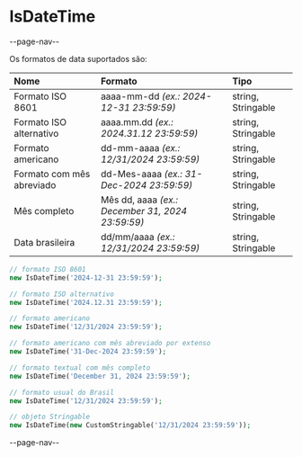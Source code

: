 # IsDateTime

--page-nav--

Os formatos de data suportados são:

| Nome                       | Formato                                          | Tipo               |
|:--                         |:--                                               | :--                |
| Formato ISO 8601           | aaaa-mm-dd *(ex.: 2024-12-31 23:59:59)*          | string, Stringable |
| Formato ISO alternativo    | aaaa.mm.dd *(ex.: 2024.31.12 23:59:59)*          | string, Stringable |
| Formato americano          | dd-mm-aaaa *(ex.: 12/31/2024 23:59:59)*          | string, Stringable |
| Formato  com mês abreviado | dd-Mes-aaaa *(ex.: 31-Dec-2024 23:59:59)*        | string, Stringable |
| Mês completo               | Mês dd, aaaa *(ex.: December 31, 2024 23:59:59)* | string, Stringable |
| Data brasileira            | dd/mm/aaaa *(ex.: 12/31/2024 23:59:59)*          | string, Stringable |

```php
// formato ISO 8601
new IsDateTime('2024-12-31 23:59:59');

// formato ISO alternativo
new IsDateTime('2024.12.31 23:59:59');

// formato americano
new IsDateTime('12/31/2024 23:59:59');

// formato americano com mês abreviado por extenso
new IsDateTime('31-Dec-2024 23:59:59');

// formato textual com mês completo
new IsDateTime('December 31, 2024 23:59:59');

// formato usual do Brasil
new IsDateTime('12/31/2024 23:59:59');

// objeto Stringable
new IsDateTime(new CustomStringable('12/31/2024 23:59:59'));
```

--page-nav--
